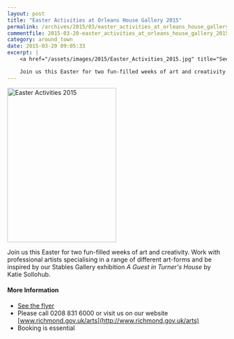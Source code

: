 ```yaml
---
layout: post
title: "Easter Activities at Orleans House Gallery 2015"
permalink: /archives/2015/03/easter_activities_at_orleans_house_gallery_2015.html
commentfile: 2015-03-20-easter_activities_at_orleans_house_gallery_2015
category: around_town
date: 2015-03-20 09:05:33
excerpt: |
    <a href="/assets/images/2015/Easter_Activities_2015.jpg" title="See larger version of - Easter Activities 2015"><img src="/assets/images/2015/Easter_Activities_2015_thumb.jpg" width="150" height="212" alt="Easter Activities 2015" class="photo right" /></a>

    Join us this Easter for two fun-filled weeks of art and creativity. Work with professional artists specialising in a range of different art-forms and be inspired by our Stables Gallery exhibition _A Guest in Turner's House_ by Katie Sollohub.
---
```


<a href="/assets/images/2015/Easter_Activities_2015.jpg" title="See larger version of - Easter Activities 2015"><img src="/assets/images/2015/Easter_Activities_2015_thumb.jpg" width="250" height="354" alt="Easter Activities 2015" class="photo right" /></a>

Join us this Easter for two fun-filled weeks of art and creativity. Work with professional artists specialising in a range of different art-forms and be inspired by our Stables Gallery exhibition *A Guest in Turner's House* by Katie Sollohub.

#### More Information

-   [See the flyer](/assets/images/2015/Easter_Activities_2015.jpg)
-   Please call 0208 831 6000 or visit us on our website [www.richmond.gov.uk/arts](http://www.richmond.gov.uk/arts)
-   Booking is essential
